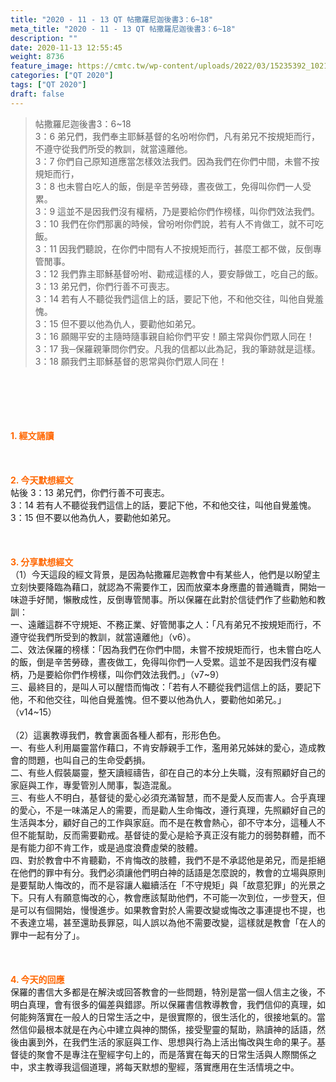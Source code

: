 ```yaml
---
title: "2020 - 11 - 13 QT 帖撒羅尼迦後書3：6~18"
meta_title: "2020 - 11 - 13 QT 帖撒羅尼迦後書3：6~18"
description: ""
date: 2020-11-13 12:55:45
weight: 8736
feature_image: https://cmtc.tw/wp-content/uploads/2022/03/15235392_10211799862337740_180693556567566654_o-1.webp
categories: ["QT 2020"]
tags: ["QT 2020"]
draft: false
---
```


<blockquote>帖撒羅尼迦後書3：6~18<br />
3：6 弟兄們，我們奉主耶穌基督的名吩咐你們，凡有弟兄不按規矩而行，不遵守從我們所受的教訓，就當遠離他。<br />
3：7 你們自己原知道應當怎樣效法我們。因為我們在你們中間，未嘗不按規矩而行，<br />
3：8 也未嘗白吃人的飯，倒是辛苦勞碌，晝夜做工，免得叫你們一人受累。<br />
3：9 這並不是因我們沒有權柄，乃是要給你們作榜樣，叫你們效法我們。<br />
3：10 我們在你們那裏的時候，曾吩咐你們說，若有人不肯做工，就不可吃飯。<br />
3：11 因我們聽說，在你們中間有人不按規矩而行，甚麼工都不做，反倒專管閒事。<br />
3：12 我們靠主耶穌基督吩咐、勸戒這樣的人，要安靜做工，吃自己的飯。<br />
3：13 弟兄們，你們行善不可喪志。<br />
3：14 若有人不聽從我們這信上的話，要記下他，不和他交往，叫他自覺羞愧。<br />
3：15 但不要以他為仇人，要勸他如弟兄。<br />
3：16 願賜平安的主隨時隨事親自給你們平安！願主常與你們眾人同在！<br />
3：17 我─保羅親筆問你們安。凡我的信都以此為記，我的筆跡就是這樣。<br />
3：18 願我們主耶穌基督的恩常與你們眾人同在！</blockquote><br />
&nbsp;<br />
<br />
&nbsp;<br />
<br />
<span style="color: #ff6600;"><strong>1. </strong><strong>經文誦讀</strong></span><br />
<br />
<span style="color: #ff6600;"><strong> </strong></span><br />
<br />
<span style="color: #ff6600;"><strong>2. 今天默想</strong><strong>經文<br />
</strong></span>帖後 3：13 弟兄們，你們行善不可喪志。<br />
3：14 若有人不聽從我們這信上的話，要記下他，不和他交往，叫他自覺羞愧。<br />
3：15 但不要以他為仇人，要勸他如弟兄。<br />
<br />
&nbsp;<br />
<br />
<span style="color: #ff6600;"><strong>3. 分享默想經文<br />
</strong></span>（1）今天這段的經文背景，是因為帖撒羅尼迦教會中有某些人，他們是以盼望主立刻快要降臨為藉口，就認為不需要作工，因而放棄本身應盡的普通職責，開始一味遊手好閒，懶散成性，反倒專管閒事。所以保羅在此對於信徒們作了些勸勉和教訓：<br />
一、遠離這群不守規矩、不務正業、好管閒事之人：「凡有弟兄不按規矩而行，不遵守從我們所受到的教訓，就當遠離他」（v6）。<br />
二、效法保羅的榜樣：「因為我們在你們中間，未嘗不按規矩而行，也未嘗白吃人的飯，倒是辛苦勞碌，晝夜做工，免得叫你們一人受累。這並不是因我們沒有權柄，乃是要給你們作榜樣，叫你們效法我們。」（v7~9）<br />
三、最終目的，是叫人可以醒悟而悔改：「若有人不聽從我們這信上的話，要記下他，不和他交往，叫他自覺羞愧。但不要以他為仇人，要勸他如弟兄。」（v14~15）<br />
<br />
（2）這裏教導我們，教會裏面各種人都有，形形色色。<br />
一、有些人利用屬靈當作藉口，不肯安靜親手工作，濫用弟兄姊妹的愛心，造成教會的問題，也叫自己的生命受虧損。<br />
二、有些人假裝屬靈，整天讀經禱告，卻在自己的本分上失職，沒有照顧好自己的家庭與工作，專愛管別人閒事，製造混亂。<br />
三、有些人不明白，基督徒的愛心必須充滿智慧，而不是愛人反而害人。合乎真理的愛心，不是一味滿足人的需要，而是勸人生命悔改，遵行真理，先照顧好自己的生活與本分，顧好自己的工作與家庭。而不是在教會熱心，卻不守本分，這種人不但不能幫助，反而需要勸戒。基督徒的愛心是給予真正沒有能力的弱勢群體，而不是有能力卻不肯工作，或是過度浪費虛榮的肢體。<br />
四、對於教會中不肯聽勸，不肯悔改的肢體，我們不是不承認他是弟兄，而是拒絕在他們的罪中有分。我們必須讓他們明白神的話語是怎麼說的，教會的立場與原則是要幫助人悔改的，而不是容讓人繼續活在「不守規矩」與「故意犯罪」的光景之下。只有人有願意悔改的心，教會應該幫助他們，不可能一次到位，一步登天，但是可以有個開始，慢慢進步。如果教會對於人需要改變或悔改之事連提也不提，也不表達立場，甚至還助長罪惡，叫人誤以為他不需要改變，這樣就是教會「在人的罪中一起有分了」。<br />
<br />
&nbsp;<br />
<br />
<span style="color: #ff6600;"><strong>4. 今天的回應<br />
</strong></span>保羅的書信大多都是在解決或回答教會的一些問題，特別是當一個人信主之後，不明白真理，會有很多的偏差與錯謬。所以保羅書信教導教會，我們信仰的真理，如何能夠落實在一般人的日常生活之中，是很實際的，很生活化的，很接地氣的。當然信仰最根本就是在內心中建立與神的關係，接受聖靈的幫助，熟讀神的話語，然後由裏到外，在我們生活的家庭與工作、思想與行為上活出悔改與生命的果子。基督徒的聚會不是專注在聖經字句上的，而是落實在每天的日常生活與人際關係之中，求主教導我這個道理，將每天默想的聖經，落實應用在生活情境之中。
        